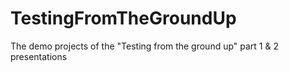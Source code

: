 # TestingFromTheGroundUp
The demo projects of the "Testing from the ground up" part 1 &amp; 2 presentations

